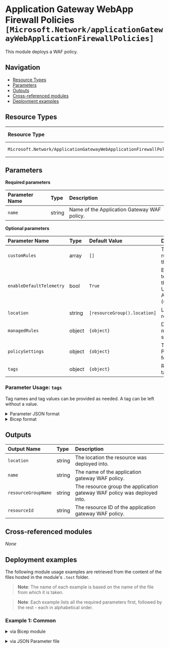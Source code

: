 # Application Gateway WebApp Firewall Policies `[Microsoft.Network/applicationGatewayWebApplicationFirewallPolicies]`

This module deploys a WAF policy.

## Navigation

- [Resource Types](#Resource-Types)
- [Parameters](#Parameters)
- [Outputs](#Outputs)
- [Cross-referenced modules](#Cross-referenced-modules)
- [Deployment examples](#Deployment-examples)

## Resource Types

| Resource Type | API Version |
| :-- | :-- |
| `Microsoft.Network/ApplicationGatewayWebApplicationFirewallPolicies` | [2022-01-01](https://docs.microsoft.com/en-us/azure/templates/Microsoft.Network/2022-01-01/ApplicationGatewayWebApplicationFirewallPolicies) |

## Parameters

**Required parameters**

| Parameter Name | Type | Description |
| :-- | :-- | :-- |
| `name` | string | Name of the Application Gateway WAF policy. |

**Optional parameters**

| Parameter Name | Type | Default Value | Description |
| :-- | :-- | :-- | :-- |
| `customRules` | array | `[]` | The custom rules inside the policy. |
| `enableDefaultTelemetry` | bool | `True` | Enable telemetry via the Customer Usage Attribution ID (GUID). |
| `location` | string | `[resourceGroup().location]` | Location for all resources. |
| `managedRules` | object | `{object}` | Describes the managedRules structure. |
| `policySettings` | object | `{object}` | The PolicySettings for policy. |
| `tags` | object | `{object}` | Resource tags. |


### Parameter Usage: `tags`

Tag names and tag values can be provided as needed. A tag can be left without a value.

<details>

<summary>Parameter JSON format</summary>

```json
"tags": {
    "value": {
        "Environment": "Non-Prod",
        "Contact": "test.user@testcompany.com",
        "PurchaseOrder": "1234",
        "CostCenter": "7890",
        "ServiceName": "DeploymentValidation",
        "Role": "DeploymentValidation"
    }
}
```

</details>

<details>

<summary>Bicep format</summary>

```bicep
tags: {
    Environment: 'Non-Prod'
    Contact: 'test.user@testcompany.com'
    PurchaseOrder: '1234'
    CostCenter: '7890'
    ServiceName: 'DeploymentValidation'
    Role: 'DeploymentValidation'
}
```

</details>
<p>

## Outputs

| Output Name | Type | Description |
| :-- | :-- | :-- |
| `location` | string | The location the resource was deployed into. |
| `name` | string | The name of the application gateway WAF policy. |
| `resourceGroupName` | string | The resource group the application gateway WAF policy was deployed into. |
| `resourceId` | string | The resource ID of the application gateway WAF policy. |

## Cross-referenced modules

_None_

## Deployment examples

The following module usage examples are retrieved from the content of the files hosted in the module's `.test` folder.
   >**Note**: The name of each example is based on the name of the file from which it is taken.

   >**Note**: Each example lists all the required parameters first, followed by the rest - each in alphabetical order.

<h3>Example 1: Common</h3>

<details>

<summary>via Bicep module</summary>

```bicep
module applicationGatewayWebApplicationFirewallPolicies 'ts/modules:microsoft.network.applicationgatewaywebapplicationfirewallpolicies:1.0.0 = {
  name: '${uniqueString(deployment().name)}-ApplicationGatewayWebApplicationFirewallPolicies'
  params: {
    // Required parameters
    name: '<name>'
    // Non-required parameters
    managedRules: {
      managedRuleSets: [
        {
          ruleGroupOverrides: []
          ruleSetType: 'OWASP'
          ruleSetVersion: '3.2'
        }
        {
          ruleGroupOverrides: []
          ruleSetType: 'Microsoft_BotManagerRuleSet'
          ruleSetVersion: '0.1'
        }
      ]
    }
    policySettings: {
      fileUploadLimitInMb: 10
      mode: 'Prevention'
      state: 'Enabled'
    }
  }
}
```

</details>
<p>

<details>

<summary>via JSON Parameter file</summary>

```json
{
  "$schema": "https://schema.management.azure.com/schemas/2019-04-01/deploymentParameters.json#",
  "contentVersion": "1.0.0.0",
  "parameters": {
    // Required parameters
    "name": {
      "value": "<name>"
    },
    // Non-required parameters
    "managedRules": {
      "value": {
        "managedRuleSets": [
          {
            "ruleGroupOverrides": [],
            "ruleSetType": "OWASP",
            "ruleSetVersion": "3.2"
          },
          {
            "ruleGroupOverrides": [],
            "ruleSetType": "Microsoft_BotManagerRuleSet",
            "ruleSetVersion": "0.1"
          }
        ]
      }
    },
    "policySettings": {
      "value": {
        "fileUploadLimitInMb": 10,
        "mode": "Prevention",
        "state": "Enabled"
      }
    }
  }
}
```

</details>
<p>
